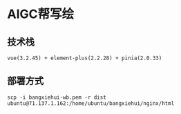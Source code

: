 # AIGC帮写绘

## 技术栈
```
vue(3.2.45) + element-plus(2.2.28) + pinia(2.0.33)
```




## 部署方式

```
scp -i bangxiehui-wb.pem -r dist ubuntu@71.137.1.162:/home/ubuntu/bangxiehui/nginx/html
```




